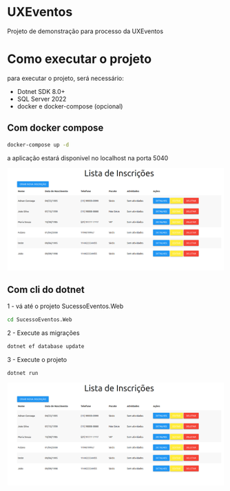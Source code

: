 # UXEventos
Projeto de demonstração para processo da UXEventos

# Como executar o projeto
para executar o projeto, será necessário:

- Dotnet SDK 8.0+
- SQL Server 2022
- docker e docker-compose (opcional)

## Com docker compose

```bash
docker-compose up -d
```
a aplicação estará disponivel no localhost na porta 5040

![Index](docs/inscricoes.png)

## Com cli do dotnet

1 - vá até o projeto SucessoEventos.Web

```bash
cd SucessoEventos.Web
```

2 - Execute as migrações

```bash
dotnet ef database update
```

3 - Execute o projeto

```bash
dotnet run
```

![Index](docs/inscricoes.png)